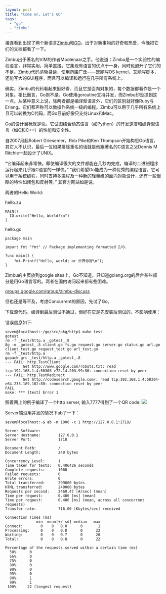 ```yaml
---
layout: post
title: "Come on, Let's GO"
tags:
  - "go"
  - "zimbu"
---
```



接连看到出现了两个新语言[Zimbu](http://groups.google.com/group/zimbu-discuss)和[GO](http://golang.org)。出于对新事物的好奇和热爱，今晚把它们的文档都看了一下。

Zimbu出于著名的VIM的作者Moolenaar之手。他说道：Zimbu是一个实验性的编程语言，非常实用，简单直接。它集现有语言的优点于一身，同时也避开了它们的不足。Zimbu代码清晰易读，使用范围广泛——既能写OS kernel，又能写脚本，还能写大的GUI程序，而且可以编译和运行在几乎所有系统上。

确实，Zimbu的代码看起来挺好看，而且它是面向对象的，每个数据都看作是一个对象。相比而言，Go则不是。Go使用goroutine支持并发，而Zimbu却没提到这一点。从某种意义上说，除两者都是编译型语言外，它们的区别就好像Ruby与Erlang。它们都声称可以做操作系统一级的编程。Zimbu可以用于几乎所有系统上且可以转换为C代码，而Go目前好像只支持Linux和Mac。

Go的设计目标就是快。它试图结合动态语言（如Python）的开发速度和编译型语言（如C和C++）的性能和安全性。

自2007月起Robert Griesemer，Rob Pike和Ken Thompson开始构思Go语言。其它人不认识，最后一位如果排除重名的话就是他跟著名的C语言之父Dennis M Ritchie一起设计了UNIX。

“它编译起来非常快。即使编译很大的文件都能在几秒内完成，编译的二进制程序运行起来几乎跟C语言的一样快。” “我们希望Go能成为一种优秀的编程语言，它可以用于系统编程，同时支持多进程及一种新的轻量级的面向对象设计，还有一些很酷的特性如闭包和反射等。” 其官方网站如是说。

两者的Hello World:

hello.zu
```
MAIN()
  IO.write("Hello, World!\n")
}
```

hello.go
```
package main

import fmt "fmt" // Package implementing formatted I/O.

func main() {
	fmt.Printf("Hello, world; or 世界你好\n");
} 
```

Zimbu的主页放到google sites上，Go不知道，只知道golang.org的后台某些部分是用Go语言写的。两者在国内访问起来都有些困难。

[groups.google.com/group/zimbu-discuss](http://groups.google.com/group/zimbu-discuss/browse_thread/thread/6fcd680b52288c55)

但也还是等不及，考虑Concurrent的原因，先试了Go。

下载源代码，编译到最后测试不通过，但好在它是先安装后测试的，不影响使用：

错误信息如下:
```
seven@localhost:~/go/src/pkg/http$ make test
gotest
rm -f _test/http.a _gotest_.8
8g -o _gotest_.8 client.go fs.go request.go server.go status.go url.go    client_test.go request_test.go url_test.go
rm -f _test/http.a
gopack grc _test/http.a _gotest_.8 
--- FAIL: http.TestClient
        Get http://www.google.com/robots.txt: read tcp:192.168.1.4:50303->72.14.203.99:80: connection reset by peer
--- FAIL: http.TestRedirect
        Get http://codesearch.google.com/: read tcp:192.168.1.4:50304->64.233.189.102:80: connection reset by peer
FAIL
make: *** [test] Error 1
```

照着网上的例子编译了一个http server, 输入7777得到了一个QR code:
<img src="http://chart.apis.google.com/chart?chs=300x300&cht=qr&choe=UTF-8&chl=7777" />

Server端没用并发的情况下ab了一下：
```
seven@localhost:~$ ab -n 1000 -c 1 http://127.0.0.1:1718/

Server Software:        
Server Hostname:        127.0.0.1
Server Port:            1718

Document Path:          /
Document Length:        240 bytes

Concurrency Level:      1
Time taken for tests:   0.406426 seconds
Complete requests:      1000
Failed requests:        0
Write errors:           0
Total transferred:      299000 bytes
HTML transferred:       240000 bytes
Requests per second:    2460.47 [#/sec] (mean)
Time per request:       0.406 [ms] (mean)
Time per request:       0.406 [ms] (mean, across all concurrent requests)
Transfer rate:          716.00 [Kbytes/sec] received

Connection Times (ms)
              min  mean[+/-sd] median   max
Connect:        0    0   0.0      0       1
Processing:     0    0   0.8      0      22
Waiting:        0    0   0.7      0      20
Total:          0    0   0.8      0      22

Percentage of the requests served within a certain time (ms)
  50%      0
  66%      0
  75%      0
  80%      0
  90%      0
  95%      0
  98%      1
  99%      1
 100%     22 (longest request)
```
